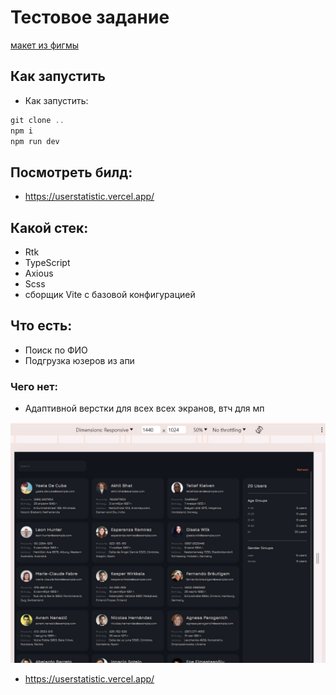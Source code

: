 # Тестовое задание

[макет из фигмы](https://www.figma.com/file/U1KeO8ibvd0kUGAeCEPvpZ/Frontend-Test-Task?type=design&node-id=1-2&mode=design&t=49qRJi5mlr1cPnML-0)

## Как запустить

- Как запустить:

```js
git clone ..
npm i
npm run dev
```

## Посмотреть билд:

- https://userstatistic.vercel.app/

## Какой стек:

- Rtk
- TypeScript
- Axious
- Scss
- сборщик Vite с базовой конфигурацией

## Что есть:

- Поиск по ФИО
- Подгрузка юзеров из апи

### Чего нет:

- Адаптивной верстки для всех всех экранов, втч для мп

![Итог](/src/assets/temp.jpg)

- https://userstatistic.vercel.app/
